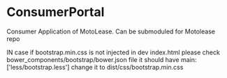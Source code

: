 # ConsumerPortal
Consumer Application of MotoLease. Can be submoduled for Motolease repo


IN case if bootstrap.min.css is not injected in dev index.html please check bower_components/bootstrap/bower.json file it should have 
main: ['less/bootstrap.less'] change it to dist/css/bootstrap.min.css
